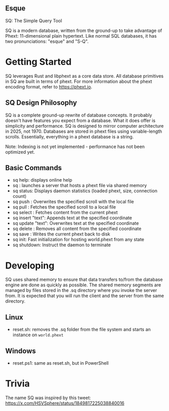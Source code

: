 Esque
-----
SQ: The Simple Query Tool

SQ is a modern database, written from the ground-up to take advantage of Phext: 11-dimensional plain hypertext. Like normal SQL databases, it has two pronunciations: "esque" and "S-Q".

# Getting Started
SQ leverages Rust and libphext as a core data store. All database primitives in SQ are built in terms of phext. For more information about the phext encoding format, refer to https://phext.io.

## SQ Design Philosophy

SQ is a complete ground-up rewrite of database concepts. It probably doesn't have features you expect from a database. What it does offer is simplicity and performance. SQ is designed to mirror computer architecture in 2025, not 1970. Databases are stored in phext files using variable-length scrolls. Essentially, everything in a phext database is a string.

Note: Indexing is not yet implemented - performance has not been optimized yet.

## Basic Commands

* sq help: displays online help
* sq <file>: launches a server that hosts a phext file via shared memory
* sq status: Displays daemon statistics (loaded phext, size, connection count)
* sq push <coord> <file>: Overwrites the specified scroll with the local file
* sq pull <coord> <file>: Fetches the specified scroll to a local file
* sq select <coord>: Fetches content from the current phext
* sq insert <coord> "text": Appends text at the specified coordinate
* sq update <coord> "text": Overwrites text at the specified coordinate
* sq delete <coord>: Removes all content from the specified coordinate
* sq save <file>: Writes the current phext back to disk
* sq init: Fast initialization for hosting world.phext from any state
* sq shutdown: Instruct the daemon to terminate

# Developing

SQ uses shared memory to ensure that data transfers to/from the database engine are done as quickly as possible. The shared memory segments are managed by files stored in the .sq directory where you invoke the server from. It is expected that you will run the client and the server from the same directory.

## Linux
- reset.sh: removes the .sq folder from the file system and starts an instance on `world.phext`

## Windows
- reset.ps1: same as reset.sh, but in PowerShell

# Trivia

The name SQ was inspired by this tweet:
https://x.com/HSVSphere/status/1849817225038840016